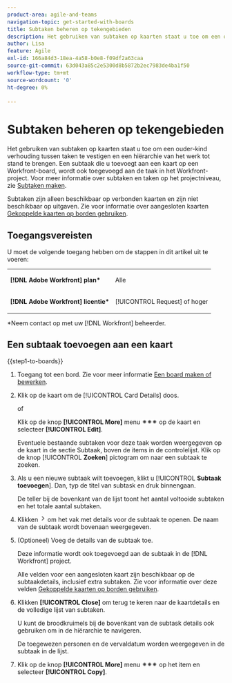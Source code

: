 ```yaml
---
product-area: agile-and-teams
navigation-topic: get-started-with-boards
title: Subtaken beheren op tekengebieden
description: Het gebruiken van subtaken op kaarten staat u toe om een ouder-kind verhouding tussen taken te vestigen en een hiërarchie van het werk tot stand te brengen.
author: Lisa
feature: Agile
exl-id: 166a84d3-18ea-4a58-b0e8-f09df2a63caa
source-git-commit: 63d043a85c2e5300d8b5872b2ec7983de4ba1f50
workflow-type: tm+mt
source-wordcount: '0'
ht-degree: 0%

---
```


# Subtaken beheren op tekengebieden

Het gebruiken van subtaken op kaarten staat u toe om een ouder-kind verhouding tussen taken te vestigen en een hiërarchie van het werk tot stand te brengen. Een subtaak die u toevoegt aan een kaart op een Workfront-board, wordt ook toegevoegd aan de taak in het Workfront-project. Voor meer informatie over subtaken en taken op het projectniveau, zie [Subtaken maken](/help/quicksilver/manage-work/tasks/create-tasks/create-subtasks.md).

Subtaken zijn alleen beschikbaar op verbonden kaarten en zijn niet beschikbaar op uitgaven. Zie voor informatie over aangesloten kaarten [Gekoppelde kaarten op borden gebruiken](/help/quicksilver/agile/get-started-with-boards/connected-cards.md).

## Toegangsvereisten

U moet de volgende toegang hebben om de stappen in dit artikel uit te voeren:

<table style="table-layout:auto"> 
 <col> 
 </col> 
 <col> 
 </col> 
 <tbody> 
  <tr> 
   <td role="rowheader"><strong>[!DNL Adobe Workfront] plan*</strong></td> 
   <td> <p>Alle</p> </td> 
  </tr> 
  <tr> 
   <td role="rowheader"><strong>[!DNL Adobe Workfront] licentie*</strong></td> 
   <td> <p>[!UICONTROL Request] of hoger</p> </td> 
  </tr> 
 </tbody> 
</table>

&#42;Neem contact op met uw [!DNL Workfront] beheerder.

## Een subtaak toevoegen aan een kaart

{{step1-to-boards}}

1. Toegang tot een bord. Zie voor meer informatie [Een board maken of bewerken](../../agile/get-started-with-boards/create-edit-board.md).
1. Klik op de kaart om de [!UICONTROL Card Details] doos.

   of

   Klik op de knop **[!UICONTROL More]** menu ![Het menu Meer](assets/more-icon-spectrum.png) op de kaart en selecteer **[!UICONTROL Edit]**.

   Eventuele bestaande subtaken voor deze taak worden weergegeven op de kaart in de sectie Subtaak, boven de items in de controlelijst. Klik op de knop [!UICONTROL **Zoeken**] pictogram om naar een subtaak te zoeken.

1. Als u een nieuwe subtaak wilt toevoegen, klikt u [!UICONTROL **Subtaak toevoegen**]. Dan, typ de titel van subtask en druk binnengaan.

   De teller bij de bovenkant van de lijst toont het aantal voltooide subtaken en het totale aantal subtaken.

1. Klikken ![Details, pictogram](assets/checklist-chevron.png) om het vak met details voor de subtaak te openen. De naam van de subtaak wordt bovenaan weergegeven.
1. (Optioneel) Voeg de details van de subtaak toe.

   Deze informatie wordt ook toegevoegd aan de subtaak in de [!DNL Workfront] project.

   Alle velden voor een aangesloten kaart zijn beschikbaar op de subtaakdetails, inclusief extra subtaken. Zie voor informatie over deze velden [Gekoppelde kaarten op borden gebruiken](/help/quicksilver/agile/get-started-with-boards/connected-cards.md).

1. Klikken **[!UICONTROL Close]** om terug te keren naar de kaartdetails en de volledige lijst van subtaken.

   U kunt de broodkruimels bij de bovenkant van de subtask details ook gebruiken om in de hiërarchie te navigeren.

   De toegewezen personen en de vervaldatum worden weergegeven in de subtaak in de lijst.

1. Klik op de knop **[!UICONTROL More]** menu ![Het menu Meer](assets/more-icon-spectrum.png) op het item en selecteer **[!UICONTROL Copy]**.
